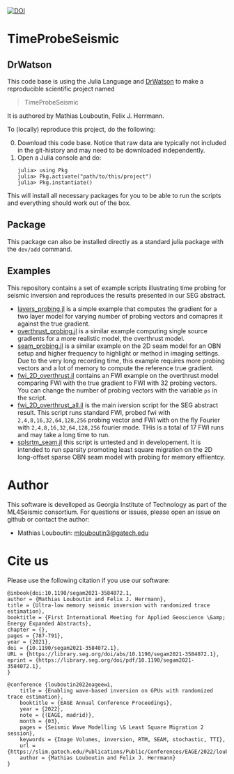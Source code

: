 [![DOI](https://zenodo.org/badge/346371878.svg)](https://zenodo.org/badge/latestdoi/346371878)

# TimeProbeSeismic

## DrWatson

This code base is using the Julia Language and [DrWatson](https://juliadynamics.github.io/DrWatson.jl/stable/)
to make a reproducible scientific project named
> TimeProbeSeismic

It is authored by Mathias Louboutin, Felix J. Herrmann.

To (locally) reproduce this project, do the following:

0. Download this code base. Notice that raw data are typically not included in the
   git-history and may need to be downloaded independently.
1. Open a Julia console and do:
   ```
   julia> using Pkg
   julia> Pkg.activate("path/to/this/project")
   julia> Pkg.instantiate()
   ```

This will install all necessary packages for you to be able to run the scripts and
everything should work out of the box.

## Package

This package can also be installed directly as a standard julia package with the `dev/add` command.


## Examples

This repository contains a set of example scripts illustrating time probing for seismic inversion and reproduces the results presented in our SEG abstract.

- [layers_probing.jl](https://github.com/slimgroup/TimeProbeSeismic/blob/master/scripts/layers_probing.jl) is a simple example that computes the gradient for a two layer model for varying number of probing vectors and comapres it against the true gradient.
- [overthrust_probing.jl](https://github.com/slimgroup/TimeProbeSeismic/blob/master/scripts/overthrust_probing.jl) is a similar example computing single source gradients for a more realistic model, the overthrust model.
- [seam_probing.jl](https://github.com/slimgroup/TimeProbeSeismic/blob/master/scripts/seam_probing.jl) is a similar example on the 2D seam model for an OBN setup and higher frequency to highlight or method in imaging settings. Due to the very long recording time, this example requires more probing vectors and a lot of memory to compute the reference true gradient.
- [fwi_2D_overthrust.jl](https://github.com/slimgroup/TimeProbeSeismic/blob/master/scripts/fwi_2D_overthrust.jl) contains an FWI example on the overthrust model comparing FWI with the true gradient to FWI with 32 probing vectors. You can change the number of probing vectors with the variable `ps` in the script.
- [fwi_2D_overthrust_all.jl](https://github.com/slimgroup/TimeProbeSeismic/blob/master/scripts/fwi_2D_overthrust_all.jl) is the main iversion script for the SEG abstract result. This script runs standard FWI, probed fwi with `2,4,8,16,32,64,128,256` probing vector and FWI with on the fly Fourier with `2,4,8,16,32,64,128,256` fourier mode. THis is a total of 17 FWI runs and may take a long time to run.
- [splsrtm_seam.jl](https://github.com/slimgroup/TimeProbeSeismic/blob/master/scripts/splsrtm_seam.jl) this script is untested and in developement. It is intended to run sparsity promoting least square migration on the 2D long-offset sparse OBN seam model with probing for memory effiientcy.


# Author

This software is develloped as Georgia Institute of Technology as part of the ML4Seismic consortium. For questions or issues, please open an issue on github or contact the author:

- Mathias Louboutin: mlouboutin3@gatech.edu

# Cite us

Please use the following citation if you use our software:

```
@inbook{doi:10.1190/segam2021-3584072.1,
author = {Mathias Louboutin and Felix J. Herrmann},
title = {Ultra-low memory seismic inversion with randomized trace estimation},
booktitle = {First International Meeting for Applied Geoscience \&amp; Energy Expanded Abstracts},
chapter = {},
pages = {787-791},
year = {2021},
doi = {10.1190/segam2021-3584072.1},
URL = {https://library.seg.org/doi/abs/10.1190/segam2021-3584072.1},
eprint = {https://library.seg.org/doi/pdf/10.1190/segam2021-3584072.1},
}

@conference {louboutin2022eageewi,
	title = {Enabling wave-based inversion on GPUs with randomized trace estimation},
	booktitle = {EAGE Annual Conference Proceedings},
	year = {2022},
	note = {(EAGE, madrid)},
	month = {03},
	pages = {Seismic Wave Modelling \& Least Square Migration 2 session},
	keywords = {Image Volumes, inversion, RTM, SEAM, stochastic, TTI},
	url = {https://slim.gatech.edu/Publications/Public/Conferences/EAGE/2022/louboutin2022eageewi/louboutinp.html},
	author = {Mathias Louboutin and Felix J. Herrmann}
}
```
